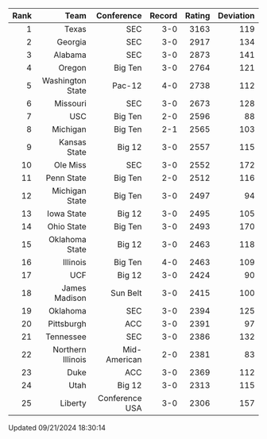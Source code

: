 | Rank  | Team                 | Conference           | Record   | Rating | Deviation |
| ---:  | ---:                 | ---:                 | ---:     | ---:   | ---:      |
| 1     | Texas                | SEC                  | 3-0      | 3163   | 119       |
| 2     | Georgia              | SEC                  | 3-0      | 2917   | 134       |
| 3     | Alabama              | SEC                  | 3-0      | 2873   | 141       |
| 4     | Oregon               | Big Ten              | 3-0      | 2764   | 121       |
| 5     | Washington State     | Pac-12               | 4-0      | 2738   | 112       |
| 6     | Missouri             | SEC                  | 3-0      | 2673   | 128       |
| 7     | USC                  | Big Ten              | 2-0      | 2596   | 88        |
| 8     | Michigan             | Big Ten              | 2-1      | 2565   | 103       |
| 9     | Kansas State         | Big 12               | 3-0      | 2557   | 115       |
| 10    | Ole Miss             | SEC                  | 3-0      | 2552   | 172       |
| 11    | Penn State           | Big Ten              | 2-0      | 2512   | 116       |
| 12    | Michigan State       | Big Ten              | 3-0      | 2497   | 94        |
| 13    | Iowa State           | Big 12               | 3-0      | 2495   | 105       |
| 14    | Ohio State           | Big Ten              | 3-0      | 2493   | 170       |
| 15    | Oklahoma State       | Big 12               | 3-0      | 2463   | 118       |
| 16    | Illinois             | Big Ten              | 4-0      | 2463   | 109       |
| 17    | UCF                  | Big 12               | 3-0      | 2424   | 90        |
| 18    | James Madison        | Sun Belt             | 3-0      | 2415   | 100       |
| 19    | Oklahoma             | SEC                  | 3-0      | 2394   | 125       |
| 20    | Pittsburgh           | ACC                  | 3-0      | 2391   | 97        |
| 21    | Tennessee            | SEC                  | 3-0      | 2386   | 132       |
| 22    | Northern Illinois    | Mid-American         | 2-0      | 2381   | 83        |
| 23    | Duke                 | ACC                  | 3-0      | 2369   | 112       |
| 24    | Utah                 | Big 12               | 3-0      | 2313   | 115       |
| 25    | Liberty              | Conference USA       | 3-0      | 2306   | 157       |

Updated 09/21/2024 18:30:14
